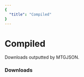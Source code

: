 ```yaml
---
{
  "title": "Compiled"
}
---
```


# Compiled

Downloads outputted by MTGJSON.

### Downloads

<GenerateAllDownloads/>